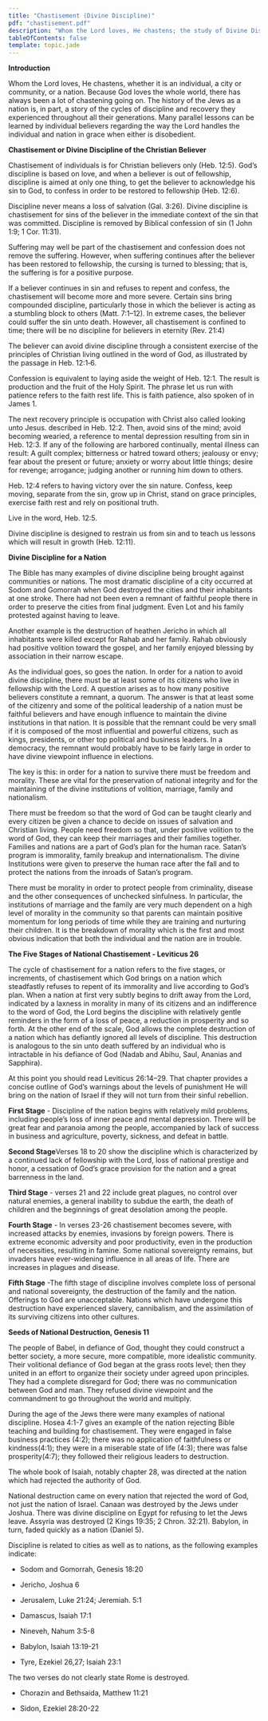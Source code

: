 ```yaml
---
title: "Chastisement (Divine Discipline)"
pdf: "chastisement.pdf"
description: "Whom the Lord loves, He chastens; the study of Divine Discipline"
tableOfContents: false
template: topic.jade
---
```



**Introduction**

Whom the Lord loves, He chastens, whether it is an individual, a city or community, or a nation. Because God loves the whole world, there has always been a lot of chastening going on. The history of the Jews as a nation is, in part, a story of the cycles of discipline and recovery they experienced throughout all their generations. Many parallel lessons can be learned by individual believers regarding the way the Lord handles the individual and nation in grace when either is disobedient.

**Chastisement or Divine Discipline of the Christian Believer**

Chastisement of individuals is for Christian believers only (Heb. 12:5). God’s discipline is based on love, and when a believer is out of fellowship, discipline is aimed at only one thing, to get the believer to acknowledge his sin to God, to confess in order to be restored to fellowship (Heb. 12:6).

Discipline never means a loss of salvation (Gal. 3:26). Divine discipline is chastisement for sins of the believer in the immediate context of the sin that was committed. Discipline is removed by Biblical confession of sin (1 John 1:9; 1 Cor. 11:31).

Suffering may well be part of the chastisement and confession does not remove the suffering. However, when suffering continues after the believer has been restored to fellowship, the cursing is turned to blessing; that is, the suffering is for a positive purpose.

If a believer continues in sin and refuses to repent and confess, the chastisement will become more and more severe. Certain sins bring compounded discipline, particularly those in which the believer is acting as a stumbling block to others (Matt. 7:1–12). In extreme cases, the believer could suffer the sin unto death. However, all chastisement is confined to time; there will be no discipline for believers in eternity (Rev. 21:4)

The believer can avoid divine discipline through a consistent exercise of the principles of Christian living outlined in the word of God, as illustrated by the passage in Heb. 12:1‑6.

Confession is equivalent to laying aside the weight of Heb. 12:1. The result is production and the fruit of the Holy Spirit. The phrase let us run with patience refers to the faith rest life. This is faith patience, also spoken of in James 1.

The next recovery principle is occupation with Christ also called looking unto Jesus. described in Heb. 12:2. Then, avoid sins of the mind; avoid becoming wearied, a reference to mental depression resulting from sin in Heb. 12:3. If any of the following are harbored continually, mental illness can result: A guilt complex; bitterness or hatred toward others; jealousy or envy; fear about the present or future; anxiety or worry about little things; desire for revenge; arrogance; judging another or running him down to others.

Heb. 12:4 refers to having victory over the sin nature. Confess, keep moving, separate from the sin, grow up in Christ, stand on grace principles, exercise faith rest and rely on positional truth.

Live in the word, Heb. 12:5.

Divine discipline is designed to restrain us from sin and to teach us lessons which will result in growth (Heb. 12:11).

**Divine Discipline for a Nation**

The Bible has many examples of divine discipline being brought against communities or nations. The most dramatic discipline of a city occurred at Sodom and Gomorrah when God destroyed the cities and their inhabitants at one stroke. There had not been even a remnant of faithful people there in order to preserve the cities from final judgment. Even Lot and his family protested against having to leave.

Another example is the destruction of heathen Jericho in which all inhabitants were killed except for Rahab and her family. Rahab obviously had positive volition toward the gospel, and her family enjoyed blessing by association in their narrow escape.

As the individual goes, so goes the nation. In order for a nation to avoid divine discipline, there must be at least some of its citizens who live in fellowship with the Lord. A question arises as to how many positive believers constitute a remnant, a quorum. The answer is that at least some of the citizenry and some of the political leadership of a nation must be faithful believers and have enough influence to maintain the divine institutions in that nation. It is possible that the remnant
could be very small if it is composed of the most influential and powerful citizens, such as kings, presidents, or other top political and business leaders. In a democracy, the remnant would probably have to be fairly large in order to have divine viewpoint influence in elections.

The key is this: in order for a nation to survive there must be freedom and morality. These are vital for the preservation of national integrity and for the maintaining of the divine institutions of volition, marriage, family and nationalism.

There must be freedom so that the word of God can be taught clearly and every citizen be given a chance to decide on issues of salvation and Christian living. People need freedom so that, under positive volition to the word of God, they can keep their marriages and their families together. Families and nations are a part of God’s plan for the human race. Satan’s program is immorality, family breakup and internationalism. The divine Institutions were given to preserve the human race after the fall and to protect the nations from the inroads of Satan’s program.

There must be morality in order to protect people from criminality, disease and the other consequences of unchecked sinfulness. In particular, the institutions of marriage and the family are very much dependent on a high level of morality in the community so that parents can maintain positive momentum for long periods of time while they are training and nurturing their children. It is the breakdown of morality which is the first and most obvious indication that both the individual and the nation are in trouble.

**The Five Stages of National Chastisement - Leviticus 26**

The cycle of chastisement for a nation refers to the five stages, or increments, of chastisement which God brings on a nation which steadfastly refuses to repent of its immorality and live according to God’s plan. When a nation at first very subtly begins to drift away from the Lord, indicated by a laxness in morality in many of its citizens and an indifference to the word of God, the Lord begins the discipline with relatively gentle reminders in the form of a loss of peace, a reduction in prosperity and so forth. At the other end of the scale, God allows the complete destruction of a nation which has defiantly ignored all levels of discipline. This destruction is analogous to the sin unto death suffered by an individual who is intractable in his defiance of God (Nadab and Abihu, Saul, Ananias and Sapphira).

At this point you should read Leviticus 26:14–29. That chapter provides a concise outline of God’s warnings about the levels of punishment He will bring on the nation of Israel if they will not turn from their sinful rebellion.

**First Stage** - Discipline of the nation begins with relatively mild problems, including people’s loss of inner peace and mental depression. There will be great fear and paranoia among the people, accompanied by lack of success in business and agriculture, poverty, sickness, and
defeat in battle.

**Second Stage**Verses 18 to 20 show the discipline which is characterized by a continued lack of fellowship with the Lord, loss of national prestige and honor, a cessation of God’s grace provision for the nation and a great barrenness in the land.

**Third Stage** - verses 21 and 22 include great plagues, no control over natural enemies, a general inability to subdue the earth, the death of children and the beginnings of great desolation among the people.

**Fourth Stage** - In verses 23-26 chastisement becomes severe, with increased attacks by enemies, invasions by foreign powers. There is extreme economic adversity and poor productivity, even in the production of necessities, resulting in famine. Some national sovereignty remains, but invaders have ever-widening influence in all areas of life. There are increases in plagues and disease.

**Fifth Stage** -The fifth stage of discipline involves complete loss of personal and national sovereignty, the destruction of the family and the nation. Offerings to God are unacceptable. Nations which have undergone this destruction have experienced slavery, cannibalism, and the assimilation of its surviving citizens into other cultures.

**Seeds of National Destruction, Genesis 11**

The people of Babel, in defiance of God, thought they could construct a better society, a more secure, more compatible, more idealistic community. Their volitional defiance of God began at the grass roots level; then they united in an effort to organize their society under agreed upon principles. They had a complete disregard for God; there was no communication between God and man. They refused divine viewpoint and the commandment to go throughout the world and multiply.

During the age of the Jews there were many examples of national discipline. Hosea 4:1-7 gives an example of the nation rejecting Bible teaching and building for chastisement. They were engaged in false business practices (4:2); there was no application of faithfulness or kindness(4:1); they were in a miserable state of life (4:3); there was false prosperity(4:7); they followed their religious leaders to destruction.

The whole book of Isaiah, notably chapter 28, was directed at the nation which had rejected the authority of God.

National destruction came on every nation that rejected the word of God, not just the nation of Israel. Canaan was destroyed by the Jews under Joshua. There was divine discipline on Egypt for refusing to let the Jews leave. Assyria was destroyed (2 Kings 19:35; 2 Chron. 32:21). Babylon, in turn, faded quickly as a nation (Daniel 5).

Discipline is related to cities as well as to nations, as the following examples indicate:

* Sodom and Gomorrah, Genesis 18:20

* Jericho, Joshua 6

* Jerusalem, Luke 21:24; Jeremiah. 5:1

* Damascus, Isaiah 17:1

* Nineveh, Nahum 3:5-8

* Babylon, Isaiah 13:19-21

* Tyre, Ezekiel 26,27; Isaiah 23:1

The two verses do not clearly state Rome is destroyed.

* Chorazin and Bethsaida, Matthew 11:21

* Sidon, Ezekiel 28:20-22

